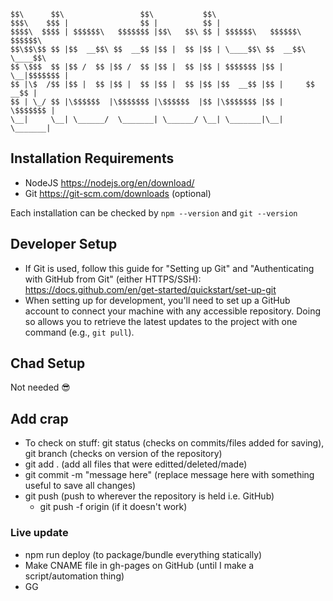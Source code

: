     
    $$\      $$\                 $$\           $$\                              
    $$$\    $$$ |                $$ |          $$ |                             
    $$$$\  $$$$ | $$$$$$\   $$$$$$$ |$$\   $$\ $$ | $$$$$$\   $$$$$$\  $$$$$$\  
    $$\$$\$$ $$ |$$  __$$\ $$  __$$ |$$ |  $$ |$$ | \____$$\ $$  __$$\ \____$$\ 
    $$ \$$$  $$ |$$ /  $$ |$$ /  $$ |$$ |  $$ |$$ | $$$$$$$ |$$ |  \__|$$$$$$$ |
    $$ |\$  /$$ |$$ |  $$ |$$ |  $$ |$$ |  $$ |$$ |$$  __$$ |$$ |     $$  __$$ |
    $$ | \_/ $$ |\$$$$$$  |\$$$$$$$ |\$$$$$$  |$$ |\$$$$$$$ |$$ |     \$$$$$$$ |
    \__|     \__| \______/  \_______| \______/ \__| \_______|\__|      \_______|            

## Installation Requirements
- NodeJS https://nodejs.org/en/download/
- Git https://git-scm.com/downloads (optional)

Each installation can be checked by `npm --version` and `git --version`

## Developer Setup
- If Git is used, follow this guide for "Setting up Git" and "Authenticating with GitHub from Git" (either HTTPS/SSH):  https://docs.github.com/en/get-started/quickstart/set-up-git
- When setting up for development, you'll need to set up a GitHub account to connect your machine with any accessible repository. Doing so allows you to retrieve the latest updates to the project with one command (e.g., `git pull`).

## Chad Setup
Not needed 😎


## Add crap
- To check on stuff: git status (checks on commits/files added for saving), git branch (checks on version of the repository)
- git add . (add all files that were editted/deleted/made)
- git commit -m "message here" (replace message here with something useful to save all changes)
- git push (push to wherever the repository is held i.e. GitHub\)
    - git push -f origin (if it doesn't work)
### Live update
- npm run deploy (to package/bundle everything statically)
- Make CNAME file in gh-pages on GitHub (until I make a script/automation thing)
- GG